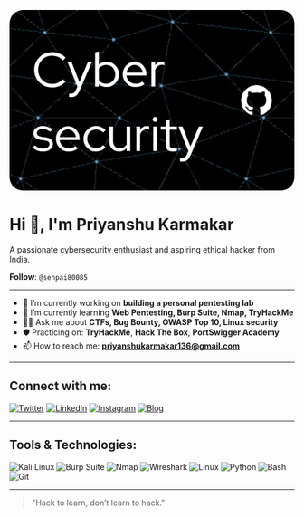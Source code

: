 ![Cybersecurity Banner](./github-header-image.png)

# Hi 👋, I'm Priyanshu Karmakar

A passionate cybersecurity enthusiast and aspiring ethical hacker from India.

**Follow**: `@senpai80085`

---

- 🔭 I’m currently working on **building a personal pentesting lab**
- 🌱 I’m currently learning **Web Pentesting, Burp Suite, Nmap, TryHackMe**
- 🕵️‍♂️ Ask me about **CTFs, Bug Bounty, OWASP Top 10, Linux security**
- 🛡️ Practicing on: **TryHackMe**, **Hack The Box**, **PortSwigger Academy**
- 📫 How to reach me: **priyanshukarmakar136@gmail.com**

---

## Connect with me:
[![Twitter](https://img.shields.io/badge/Twitter-1DA1F2?style=flat&logo=twitter&logoColor=white)](https://twitter.com/yourhandle)
[![LinkedIn](https://img.shields.io/badge/LinkedIn-0077B5?style=flat&logo=linkedin&logoColor=white)](https://www.linkedin.com/in/priyanshu-karmakar-0b26b527b?utm_source=share&utm_campaign=share_via&utm_content=profile&utm_medium=android_app)
[![Instagram](https://img.shields.io/badge/Instagram-E4405F?style=flat&logo=instagram&logoColor=white)](https://www.instagram.com/priyanshuu._.24_?igsh=cTh5NHp4N3J1dWMw)
[![Blog](https://img.shields.io/badge/Blog-grey?style=flat&logo=hashnode)](https://your-senpai.blogspot.com/?m=1)

---

## Tools & Technologies:
![Kali Linux](https://img.shields.io/badge/Kali_Linux-557C94?style=flat&logo=kalilinux&logoColor=white)
![Burp Suite](https://img.shields.io/badge/Burp_Suite-orange?style=flat&logo=burpsuite&logoColor=white)
![Nmap](https://img.shields.io/badge/Nmap-00465F?style=flat)
![Wireshark](https://img.shields.io/badge/Wireshark-1679A7?style=flat&logo=wireshark&logoColor=white)
![Linux](https://img.shields.io/badge/Linux-FCC624?style=flat&logo=linux&logoColor=black)
![Python](https://img.shields.io/badge/Python-3776AB?style=flat&logo=python&logoColor=white)
![Bash](https://img.shields.io/badge/Bash-121011?style=flat&logo=gnu-bash&logoColor=white)
![Git](https://img.shields.io/badge/Git-F05032?style=flat&logo=git&logoColor=white)

---

> "Hack to learn, don’t learn to hack."
